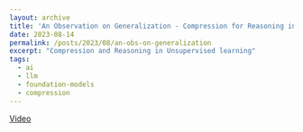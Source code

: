 ```yaml
---
layout: archive
title: 'An Observation on Generalization - Compression for Reasoning in Unsupervised learning'
date: 2023-08-14
permalink: /posts/2023/08/an-obs-on-generalization
excerpt: "Compression and Reasoning in Unsupervised learning"
tags:
  - ai
  - llm
  - foundation-models
  - compression
---
```


[Video](https://www.youtube.com/watch?v=AKMuA_TVz3A)